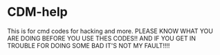 # CDM-help
This is for cmd codes for hacking and more.
PLEASE KNOW WHAT YOU ARE DOING BEFORE YOU USE THES CODES!!
AND IF YOU GET IN TROUBLE FOR DOING SOME BAD IT'S NOT MY FAULT!!!!
